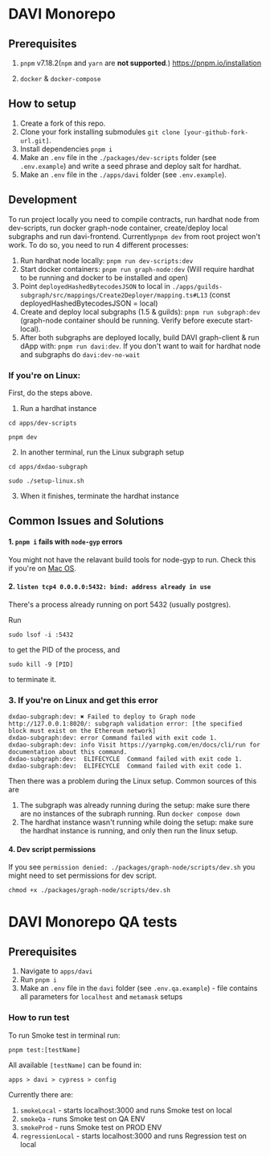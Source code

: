 # DAVI Monorepo

## Prerequisites

1. `pnpm` v7.18.2(`npm` and `yarn` are **not supported**.)
   https://pnpm.io/installation

2. `docker` & `docker-compose`

## How to setup

1. Create a fork of this repo.
2. Clone your fork installing submodules `git clone [your-github-fork-url.git]`.
3. Install dependencies `pnpm i`
4. Make an `.env` file in the `./packages/dev-scripts` folder (see `.env.example`) and write a seed phrase and deploy salt for hardhat.
5. Make an `.env` file in the `./apps/davi` folder (see `.env.example`).

## Development

To run project locally you need to compile contracts, run hardhat node from dev-scripts, run docker graph-node container, create/deploy local subgraphs and run davi-frontend. Currently`pnpm dev` from root project won't work. To do so, you need to run 4 different processes:

1. Run hardhat node locally: `pnpm run dev-scripts:dev`
2. Start docker containers: `pnpm run graph-node:dev` (Will require hardhat to be running and docker to be installed and open)
3. Point `deployedHashedBytecodesJSON` to local in `./apps/guilds-subgraph/src/mappings/Create2Deployer/mapping.ts#L13` (const deployedHashedBytecodesJSON = local)
4. Create and deploy local subgraphs (1.5 & guilds): `pnpm run subgraph:dev` (graph-node container should be running. Verify before execute start-local).
5. After both subgraphs are deployed locally, build DAVI graph-client & run dApp with: `pnpm run davi:dev`. If you don't want to wait for hardhat node and subgraphs do `davi:dev-no-wait`

### If you're on Linux:

First, do the steps above.

1. Run a hardhat instance

```
cd apps/dev-scripts

pnpm dev
```

2. In another terminal, run the Linux subgraph setup

```
cd apps/dxdao-subgraph

sudo ./setup-linux.sh
```

3. When it finishes, terminate the hardhat instance

## Common Issues and Solutions

#### 1. `pnpm i` fails with `node-gyp` errors

You might not have the relavant build tools for node-gyp to run. Check this if you're on [Mac OS](https://github.com/nodejs/node-gyp/blob/HEAD/macOS_Catalina.md#The-acid-test).

#### 2. `listen tcp4 0.0.0.0:5432: bind: address already in use`

There's a process already running on port 5432 (usually postgres).

Run

```
sudo lsof -i :5432
```

to get the PID of the process, and

```
sudo kill -9 [PID]
```

to terminate it.

### 3. If you're on Linux and get this error

```
dxdao-subgraph:dev: ✖ Failed to deploy to Graph node http://127.0.0.1:8020/: subgraph validation error: [the specified block must exist on the Ethereum network]
dxdao-subgraph:dev: error Command failed with exit code 1.
dxdao-subgraph:dev: info Visit https://yarnpkg.com/en/docs/cli/run for documentation about this command.
dxdao-subgraph:dev:  ELIFECYCLE  Command failed with exit code 1.
dxdao-subgraph:dev:  ELIFECYCLE  Command failed with exit code 1.
```

Then there was a problem during the Linux setup. Common sources of this are

1. The subgraph was already running during the setup: make sure there are no instances of the subraph running. Run `docker compose down`
2. The hardhat instance wasn't running while doing the setup: make sure the hardhat instance is running, and only then run the linux setup.

#### 4. Dev script permissions

If you see `permission denied: ./packages/graph-node/scripts/dev.sh` you might need to set permissions for dev script.

```
chmod +x ./packages/graph-node/scripts/dev.sh
```

# DAVI Monorepo QA tests

## Prerequisites

1. Navigate to `apps/davi`
2. Run `pnpm i`
3. Make an `.env` file in the `davi` folder (see `.env.qa.example`) - file contains all parameters for `localhost` and `metamask` setups

### How to run test

To run Smoke test in terminal run:

`pnpm test:[testName]`

All available `[testName]` can be found in:

`apps > davi > cypress > config`

Currently there are:

1. `smokeLocal` - starts localhost:3000 and runs Smoke test on local
2. `smokeQa` - runs Smoke test on QA ENV
3. `smokeProd` - runs Smoke test on PROD ENV
4. `regressionLocal` - starts localhost:3000 and runs Regression test on local

